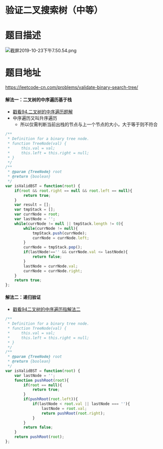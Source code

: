 # 验证二叉搜索树（中等）
# 题目描述
![截屏2019-10-23下午7.50.54.png](https://pic.leetcode-cn.com/de8d369231a0de5e170d37a561a16776b615f6ef7412805237d62a57d58a5433-%E6%88%AA%E5%B1%8F2019-10-23%E4%B8%8B%E5%8D%887.50.54.png)
# 题目地址
<https://leetcode-cn.com/problems/validate-binary-search-tree/>
#### 解法一：二叉树的中序遍历基于栈
+ [戳看94.二叉树的中序遍历题解](https://leetcode-cn.com/problems/binary-tree-inorder-traversal/solution/94-er-cha-shu-de-zhong-xu-bian-li-by-alexer-660/)
+ 中序遍历又叫升序遍历
  + 所以仅需判断当前出栈的节点与上一个节点的大小，大于等于则不符合
```javascript
/**
 * Definition for a binary tree node.
 * function TreeNode(val) {
 *     this.val = val;
 *     this.left = this.right = null;
 * }
 */
/**
 * @param {TreeNode} root
 * @return {boolean}
 */
var isValidBST = function(root) {
    if(root && root.right == null && root.left == null){
        return true;
    }
    var result = [];
    var tmpStack = [];
    var currNode = root;
    var lastNode = '';
    while(currNode != null || tmpStack.length != 0){
        while(currNode != null){
            tmpStack.push(currNode);
            currNode = currNode.left;
        }
        currNode = tmpStack.pop();
        if(lastNode!=='' && currNode.val <= lastNode){
            return false;
        }
        lastNode = currNode.val;
        currNode = currNode.right;
    }
    return true;
};
```
#### 解法二：递归验证
+ [戳看94二叉树的中序遍历指解法二](https://leetcode-cn.com/problems/binary-tree-inorder-traversal/solution/94-er-cha-shu-de-zhong-xu-bian-li-by-alexer-660/)
```javascript
/**
 * Definition for a binary tree node.
 * function TreeNode(val) {
 *     this.val = val;
 *     this.left = this.right = null;
 * }
 */
/**
 * @param {TreeNode} root
 * @return {boolean}
 */
var isValidBST = function(root) {
    var lastNode = '';
    function pushRoot(root){
        if(root == null){
            return true;
        }
        if(pushRoot(root.left)){
            if(lastNode < root.val || lastNode === ''){
                lastNode = root.val;
                return pushRoot(root.right);
            }  
        }
        return false;
    }
    return pushRoot(root);
};
```
